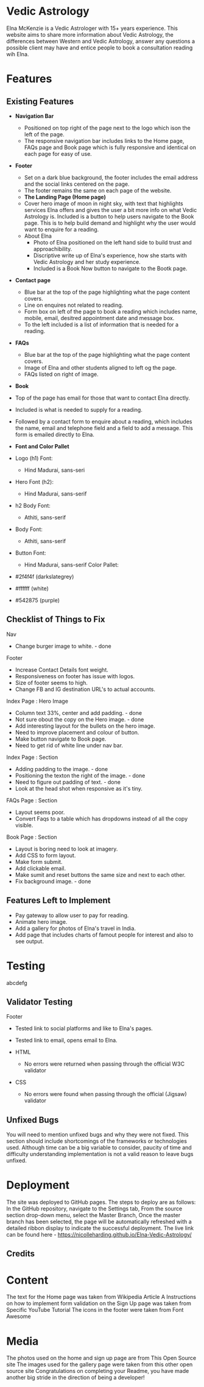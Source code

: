 # Vedic Astrology

Elna McKenzie is a Vedic Astrologer with 15+ years experience. This website aims to share more information about Vedic Astrology, the differences between Western and Vedic Astrology, answer any questions a possible client may have and entice people to book a consultation reading wih Elna.

# Features

## Existing Features

- **Navigation Bar**
  - Positioned on top right of the page next to the logo which ison the left of the page.
  - The responsive navigation bar includes links to the Home page, FAQs page and Book page which is fully responsive and identical on each page for easy of use.
- **Footer**
  - Set on a dark blue background, the footer includes the email address and the social links centered on the page.
  - The footer remains the same on each page of the website.
  - **The Landing Page (Home page)**
  - Cover hero image of moon in night sky, with text that highlights services Elna offers and gives the user a bit more info on what Vedic Astrology is. Included is a button to help users navigate to the Book page. This is to help build demand and highlight why the user would want to enquire for a reading.
  - About Elna
    - Photo of Elna positioned on the left hand side to build trust and approachibility.
    - Discriptive write up of Elna's experience, how she starts with Vedic Astrology and her study experience.
    - Included is a Book Now button to navigate to the Bootk page.
- **Contact page**
  - Blue bar at the top of the page highlighting what the page content covers.
  - Line on enquires not related to reading.
  - Form box on left of the page to book a reading which includes name, mobile, email, desitred appointment date and message box.
  - To the left included is a list of information that is needed for a reading.
- **FAQs**

  - Blue bar at the top of the page highlighting what the page content covers.
  - Image of Elna and other students aligned to left og the page.
  - FAQs listed on right of image.

- **Book**
- Top of the page has email for those that want to contact Elna directly.
- Included is what is needed to supply for a reading.
- Followed by a contact form to enquire about a reading, which includes the name, email and telephone field and a field to add a message. This form is emailed directly to Elna.

- **Font and Color Pallet**
- Logo (h1) Font:
  - Hind Madurai, sans-seri
- Hero Font (h2):
  - Hind Madurai, sans-serif
- h2 Body Font:
  - Athiti, sans-serif
- Body Font:
  - Athiti, sans-serif
- Button Font:
  - Hind Madurai, sans-serif
    Color Pallet:
- #2f4f4f (darkslategrey)
- #ffffff (white)
- #542875 (purple)

## Checklist of Things to Fix

Nav

- Change burger image to white. - done

Footer

- Increase Contact Details font weight.
- Responsiveness on footer has issue with logos.
- Size of footer seems to high.
- Change FB and IG destination URL's to actual accounts.

Index Page : Hero Image

- Column text 33%, center and add padding. - done
- Not sure obout the copy on the Hero image. - done
- Add interesting layout for the bullets on the hero image.
- Need to improve placement and colour of button.
- Make button navigate to Book page.
- Need to get rid of white line under nav bar.

Index Page : Section

- Adding padding to the image. - done
- Positioning the texton the right of the image. - done
- Need to figure out padding of text. - done
- Look at the head shot when responsive as it's tiny.

FAQs Page : Section

- Layout seems poor.
- Convert Faqs to a table which has dropdowns instead of all the copy visible.

Book Page : Section

- Layout is boring need to look at imagery.
- Add CSS to form layout.
- Make form submit.
- Add clickable email.
- Make sumit and reset buttons the same size and next to each other.
- Fix background image. - done

## Features Left to Implement

- Pay gateway to allow user to pay for reading.
- Animate hero image.
- Add a gallery for photos of Elna's travel in India.
- Add page that includes charts of famout people for interest and also to see output.

# Testing

abcdefg

## Validator Testing

Footer
- Tested link to social platforms and like to Elna's pages. 
- Tested link to email, opens email to Elna. 

- HTML
  - No errors were returned when passing through the official W3C validator
- CSS
  - No errors were found when passing through the official (Jigsaw) validator

## Unfixed Bugs

You will need to mention unfixed bugs and why they were not fixed. This section should include shortcomings of the frameworks or technologies used. Although time can be a big variable to consider, paucity of time and difficulty understanding implementation is not a valid reason to leave bugs unfixed.

# Deployment

The site was deployed to GitHub pages. The steps to deploy are as follows:
In the GitHub repository, navigate to the Settings tab,
From the source section drop-down menu, select the Master Branch,
Once the master branch has been selected, the page will be automatically refreshed with a detailed ribbon display to indicate the successful deployment.
The live link can be found here - https://nicolleharding.github.io/Elna-Vedic-Astrology/

## Credits

# Content

The text for the Home page was taken from Wikipedia Article A
Instructions on how to implement form validation on the Sign Up page was taken from Specific YouTube Tutorial
The icons in the footer were taken from Font Awesome

# Media

The photos used on the home and sign up page are from This Open Source site
The images used for the gallery page were taken from this other open source site
Congratulations on completing your Readme, you have made another big stride in the direction of being a developer!
